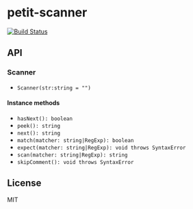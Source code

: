 # petit-scanner
[![Build Status](http://img.shields.io/travis/mohayonao/petit-scanner.svg?style=flat)](https://travis-ci.org/mohayonao/petit-scanner)

## API

### Scanner

 - `Scanner(str:string = "")`

#### Instance methods

  - `hasNext(): boolean`
  - `peek(): string`
  - `next(): string`
  - `match(matcher: string|RegExp): boolean`
  - `expect(matcher: string|RegExp): void throws SyntaxError`
  - `scan(matcher: string|RegExp): string`
  - `skipComment(): void throws SyntaxError`

## License

MIT
